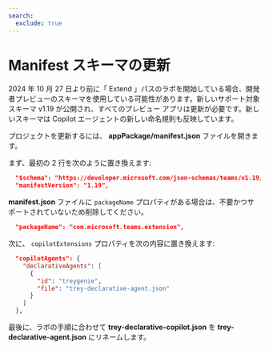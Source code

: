 ```yaml
---
search:
  exclude: true
---
```

# Manifest スキーマの更新

 2024 年 10 月 27 日より前に「 Extend 」パスのラボを開始している場合、開発者プレビューのスキーマを使用している可能性があります。新しいサポート対象スキーマ  v1.19  が公開され、すべてのプレビュー アプリは更新が必要です。新しいスキーマは Copilot エージェントの新しい命名規則も反映しています。

プロジェクトを更新するには、 **appPackage/manifest.json** ファイルを開きます。

まず、最初の 2 行を次のように置き換えます:

~~~json
  "$schema": "https://developer.microsoft.com/json-schemas/teams/v1.19/MicrosoftTeams.schema.json",
  "manifestVersion": "1.19",
~~~

 **manifest.json** ファイルに `packageName` プロパティがある場合は、不要かつサポートされていないため削除してください。

~~~json
  "packageName": "com.microsoft.teams.extension",
~~~

次に、 `copilotExtensions` プロパティを次の内容に置き換えます:

~~~json
  "copilotAgents": {
    "declarativeAgents": [
      {
        "id": "treygenie",
        "file": "trey-declarative-agent.json"
      }
    ]   
  }, 
~~~

最後に、ラボの手順に合わせて **trey-declarative-copilot.json** を **trey-declarative-agent.json** にリネームします。